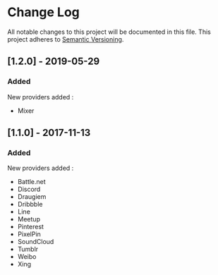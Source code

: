 # Change Log

All notable changes to this project will be documented in this file. This project adheres to [Semantic Versioning](http://semver.org/).

## [1.2.0] - 2019-05-29
### Added
New providers added :
- Mixer

## [1.1.0] - 2017-11-13
### Added
New providers added :
- Battle.net
- Discord
- Draugiem
- Dribbble
- Line
- Meetup
- Pinterest
- PixelPin
- SoundCloud
- Tumblr
- Weibo
- Xing
